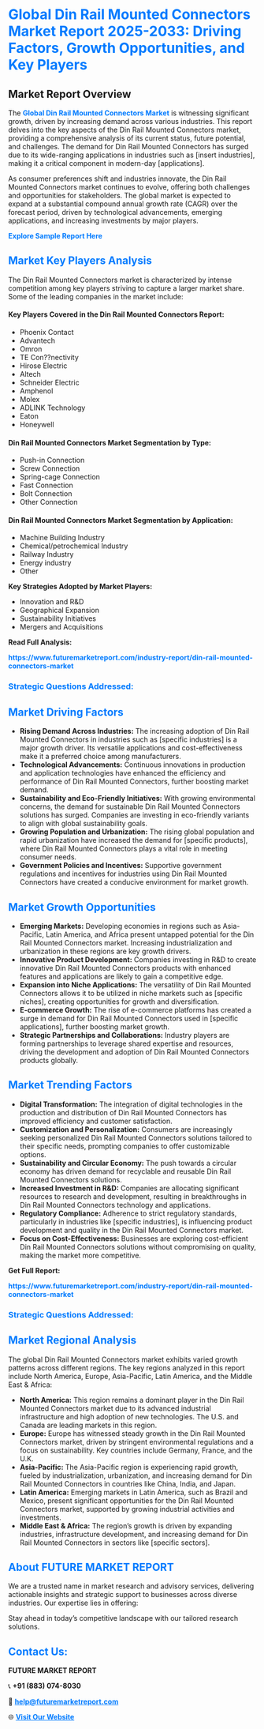 <h1 style="color: #007BFF;">Global Din Rail Mounted Connectors Market Report 2025-2033: Driving Factors, Growth Opportunities, and Key Players</h1>

<section id="overview">
<h2>Market Report Overview</h2>
<p>The <a href="https://www.futuremarketreport.com/industry-report/din-rail-mounted-connectors-market" style="color: #007BFF; text-decoration: none;"><strong>Global Din Rail Mounted Connectors Market</strong></a> is witnessing significant growth, driven by increasing demand across various industries. This report delves into the key aspects of the Din Rail Mounted Connectors market, providing a comprehensive analysis of its current status, future potential, and challenges. The demand for Din Rail Mounted Connectors has surged due to its wide-ranging applications in industries such as [insert industries], making it a critical component in modern-day [applications].</p>
<p>As consumer preferences shift and industries innovate, the Din Rail Mounted Connectors market continues to evolve, offering both challenges and opportunities for stakeholders. The global market is expected to expand at a substantial compound annual growth rate (CAGR) over the forecast period, driven by technological advancements, emerging applications, and increasing investments by major players.</p>
</section>

<section id="overview">
<p><a href="https://www.futuremarketreport.com/request-sample/reportId=115851" style="color: #007BFF; text-decoration: none;"><strong>Explore Sample Report Here</strong></a></p>
</section>

<section id="key-players">
<h2 style="color: #007BFF;">Market Key Players Analysis</h2>
<p>The Din Rail Mounted Connectors market is characterized by intense competition among key players striving to capture a larger market share. Some of the leading companies in the market include:</p>
<h4>Key Players Covered in the Din Rail Mounted Connectors Report:</h4>
<ul><li>Phoenix Contact</li><li>Advantech</li><li>Omron</li><li>TE Con??nectivity</li><li>Hirose Electric</li><li>Altech</li><li>Schneider Electric</li><li>Amphenol</li><li>Molex</li><li>ADLINK Technology</li><li>Eaton</li><li>Honeywell</li></ul>
<h4>Din Rail Mounted Connectors Market Segmentation by Type:</h4>
<ul><li>Push-in Connection</li><li>Screw Connection</li><li>Spring-cage Connection</li><li>Fast Connection</li><li>Bolt Connection</li><li>Other Connection</li></ul>

<h4>Din Rail Mounted Connectors Market Segmentation by Application:</h4>
<ul><li>Machine Building Industry</li><li>Chemical/petrochemical Industry</li><li>Railway Industry</li><li>Energy industry</li><li>Other</li></ul>
<p><strong>Key Strategies Adopted by Market Players:</strong></p>
<ul>
<li>Innovation and R&D</li>
<li>Geographical Expansion</li>
<li>Sustainability Initiatives</li>
<li>Mergers and Acquisitions</li>
</ul>
</section>

<section>
<p><strong>Read Full Analysis: </strong></p><a href="https://www.futuremarketreport.com/industry-report/din-rail-mounted-connectors-market" style="color: #007BFF; text-decoration: none;"><strong>https://www.futuremarketreport.com/industry-report/din-rail-mounted-connectors-market</strong></a>
<h3 style="color: #007BFF;">Strategic Questions Addressed:</h3>
</section>

<section id="driving-factors">
<h2 style="color: #007BFF;">Market Driving Factors</h2>
<ul>
<li><strong>Rising Demand Across Industries:</strong> The increasing adoption of Din Rail Mounted Connectors in industries such as [specific industries] is a major growth driver. Its versatile applications and cost-effectiveness make it a preferred choice among manufacturers.</li>
<li><strong>Technological Advancements:</strong> Continuous innovations in production and application technologies have enhanced the efficiency and performance of Din Rail Mounted Connectors, further boosting market demand.</li>
<li><strong>Sustainability and Eco-Friendly Initiatives:</strong> With growing environmental concerns, the demand for sustainable Din Rail Mounted Connectors solutions has surged. Companies are investing in eco-friendly variants to align with global sustainability goals.</li>
<li><strong>Growing Population and Urbanization:</strong> The rising global population and rapid urbanization have increased the demand for [specific products], where Din Rail Mounted Connectors plays a vital role in meeting consumer needs.</li>
<li><strong>Government Policies and Incentives:</strong> Supportive government regulations and incentives for industries using Din Rail Mounted Connectors have created a conducive environment for market growth.</li>
</ul>
</section>

<section id="growth-opportunities">
<h2 style="color: #007BFF;">Market Growth Opportunities</h2>
<ul>
<li><strong>Emerging Markets:</strong> Developing economies in regions such as Asia-Pacific, Latin America, and Africa present untapped potential for the Din Rail Mounted Connectors market. Increasing industrialization and urbanization in these regions are key growth drivers.</li>
<li><strong>Innovative Product Development:</strong> Companies investing in R&D to create innovative Din Rail Mounted Connectors products with enhanced features and applications are likely to gain a competitive edge.</li>
<li><strong>Expansion into Niche Applications:</strong> The versatility of Din Rail Mounted Connectors allows it to be utilized in niche markets such as [specific niches], creating opportunities for growth and diversification.</li>
<li><strong>E-commerce Growth:</strong> The rise of e-commerce platforms has created a surge in demand for Din Rail Mounted Connectors used in [specific applications], further boosting market growth.</li>
<li><strong>Strategic Partnerships and Collaborations:</strong> Industry players are forming partnerships to leverage shared expertise and resources, driving the development and adoption of Din Rail Mounted Connectors products globally.</li>
</ul>
</section>

<section id="trending-factors">
<h2 style="color: #007BFF;">Market Trending Factors</h2>
<ul>
<li><strong>Digital Transformation:</strong> The integration of digital technologies in the production and distribution of Din Rail Mounted Connectors has improved efficiency and customer satisfaction.</li>
<li><strong>Customization and Personalization:</strong> Consumers are increasingly seeking personalized Din Rail Mounted Connectors solutions tailored to their specific needs, prompting companies to offer customizable options.</li>
<li><strong>Sustainability and Circular Economy:</strong> The push towards a circular economy has driven demand for recyclable and reusable Din Rail Mounted Connectors solutions.</li>
<li><strong>Increased Investment in R&D:</strong> Companies are allocating significant resources to research and development, resulting in breakthroughs in Din Rail Mounted Connectors technology and applications.</li>
<li><strong>Regulatory Compliance:</strong> Adherence to strict regulatory standards, particularly in industries like [specific industries], is influencing product development and quality in the Din Rail Mounted Connectors market.</li>
<li><strong>Focus on Cost-Effectiveness:</strong> Businesses are exploring cost-efficient Din Rail Mounted Connectors solutions without compromising on quality, making the market more competitive.</li>
</ul>
</section>

<section>
<p><strong>Get Full Report: </strong></p><a href="https://www.futuremarketreport.com/industry-report/din-rail-mounted-connectors-market" style="color: #007BFF; text-decoration: none;"><strong>https://www.futuremarketreport.com/industry-report/din-rail-mounted-connectors-market</strong></a>
<h3 style="color: #007BFF;">Strategic Questions Addressed:</h3>
</section>


<section id="regional-analysis">
<h2 style="color: #007BFF;">Market Regional Analysis</h2>
<p>The global Din Rail Mounted Connectors market exhibits varied growth patterns across different regions. The key regions analyzed in this report include North America, Europe, Asia-Pacific, Latin America, and the Middle East & Africa:</p>
<ul>
<li><strong>North America:</strong> This region remains a dominant player in the Din Rail Mounted Connectors market due to its advanced industrial infrastructure and high adoption of new technologies. The U.S. and Canada are leading markets in this region.</li>
<li><strong>Europe:</strong> Europe has witnessed steady growth in the Din Rail Mounted Connectors market, driven by stringent environmental regulations and a focus on sustainability. Key countries include Germany, France, and the U.K.</li>
<li><strong>Asia-Pacific:</strong> The Asia-Pacific region is experiencing rapid growth, fueled by industrialization, urbanization, and increasing demand for Din Rail Mounted Connectors in countries like China, India, and Japan.</li>
<li><strong>Latin America:</strong> Emerging markets in Latin America, such as Brazil and Mexico, present significant opportunities for the Din Rail Mounted Connectors market, supported by growing industrial activities and investments.</li>
<li><strong>Middle East & Africa:</strong> The region’s growth is driven by expanding industries, infrastructure development, and increasing demand for Din Rail Mounted Connectors in sectors like [specific sectors].</li>
</ul>
</section>

<footer>
<h2 style="color: #007BFF;">About FUTURE MARKET REPORT</h2>
<p>We are a trusted name in market research and advisory services, delivering actionable insights and strategic support to businesses across diverse industries. Our expertise lies in offering:</p>

<p>Stay ahead in today’s competitive landscape with our tailored research solutions.</p>

<h2 style="color: #007BFF;">Contact Us:</h2>
<p><strong>FUTURE MARKET REPORT</strong></p>
<p>📞 <strong>+91 (883) 074-8030</strong></p>
<p>📧 <strong><a href="mailto:help@futuremarketreport.com" style="color: #007BFF;">help@futuremarketreport.com</a></strong></p>
<p>🌐 <strong><a href="https://www.futuremarketreport.com/" style="color: #007BFF;">Visit Our Website</a></strong></p>
</footer>